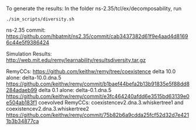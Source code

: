 To generate the results:
In the folder ns-2.35/tcl/ex/decomposability, run
   ```
   ./sim_scripts/diversity.sh
   ```

ns-2.35 commit:
https://github.com/hbatmit/ns2.35/commit/cab3437382d61f9e4aad4d81696c44e5f9386424

Simulation Results:
http://web.mit.edu/remy/learnability/resultsdiversity.tar.gz

RemyCCs:
https://github.com/keithw/remy/tree/coexistence
delta 10.0 alone: delta-10.0.dna.5 https://github.com/keithw/remy/commit/b1baef44befa2b13b91835e5f88dd8284adaeb99
delta 0.1 alone:  delta-0.1.dna.5  https://github.com/keithw/remy/commit/e3fc464240afdd6e3515bd63139e0e504ab183f1
coevolved RemyCCs: coexistencev2.dna.3.whiskertree1 and coexistencev2.dna.3.whiskertree2 https://github.com/keithw/remy/commit/75b82b6a9cdda25fcf52d32d7e4211b3b34877ca 
